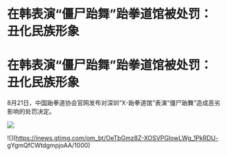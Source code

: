 # 在韩表演“僵尸跆舞”跆拳道馆被处罚：丑化民族形象

# 在韩表演“僵尸跆舞”跆拳道馆被处罚：丑化民族形象

8月21日，中国跆拳道协会官网发布对深圳“X-跆拳道馆”表演“僵尸跆舞”造成恶劣影响的处罚决定。

![](https://inews.gtimg.com/om_bt/OQR32NCOmY9AE2N3UBj4-t8k6GED3kmVEz7qG9snBn820AA/1000)

![](https://inews.gtimg.com/om_bt/OeTbGmz8Z-XOSVPGlowLWg_1PkRDU-
gYgmQfCWtdgmpjoAA/1000)

